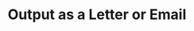 ---
dateAdded: "2023-04-20"
category: "meta"
title: Output as a Letter or Email
prompt: |
  Write a letter or email addressing the issue or information presented in the prompt.
---